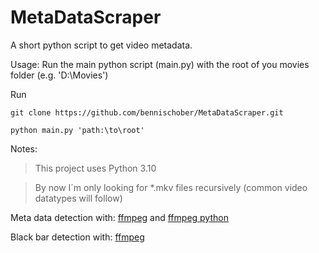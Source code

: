 # MetaDataScraper
A short python script to get video metadata.

Usage: Run the main python script (main.py) with the root of you movies folder (e.g. 'D:\Movies')

Run
```
git clone https://github.com/bennischober/MetaDataScraper.git
```

```
python main.py 'path:\to\root'
```

Notes:
>This project uses Python 3.10

>By now I´m only looking for *.mkv files recursively (common video datatypes will follow)



Meta data detection with: [ffmpeg](https://www.ffmpeg.org/) and [ffmpeg python](https://pypi.org/project/ffmpeg-python/)

Black bar detection with: [ffmpeg](https://www.ffmpeg.org/)
